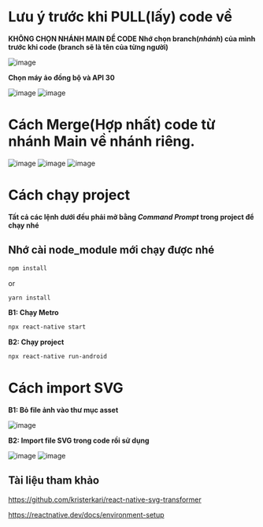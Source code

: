 # Lưu ý trước khi PULL(lấy) code về
**KHÔNG CHỌN NHÁNH MAIN ĐỂ CODE**
**Nhớ chọn branch(*nhánh*) của mình trước khi code (branch sẽ là tên của từng người)**

![image](https://user-images.githubusercontent.com/86552382/199064454-e762797b-7dee-491b-99d8-b8cff213d3e1.png)

**Chọn máy ảo đồng bộ và API 30**

![image](https://user-images.githubusercontent.com/86552382/199182464-fe9c8355-4ae9-4e15-aec4-ce7e75a52510.png)
![image](https://user-images.githubusercontent.com/86552382/199182779-56d77b53-9e11-4bea-b256-620378689413.png)

# Cách Merge(Hợp nhất) code từ nhánh Main về nhánh riêng.
![image](https://user-images.githubusercontent.com/86552382/199405483-4abdf652-c53d-4708-87a3-7b82d8754bb9.png)
![image](https://user-images.githubusercontent.com/86552382/199405829-5e48753e-c0f3-44a3-b892-2df0ca0e0580.png)
![image](https://user-images.githubusercontent.com/86552382/199406128-fe4518e9-3958-4335-9f86-958ce6cd5d70.png)

# Cách chạy project
**Tất cả các lệnh dưới đều phải mở bằng _Command Prompt_ trong project để chạy nhé**
## Nhớ cài node_module mới chạy được nhé

```bash
npm install
```
or 
```bash
yarn install
```

**B1: Chạy Metro**
```bash
npx react-native start
```
**B2: Chạy project**
```bash
npx react-native run-android
```

# Cách import SVG
**B1: Bỏ file ảnh vào thư mục asset**

![image](https://user-images.githubusercontent.com/86552382/199063036-787e6650-5064-40b4-aaca-d822e479a8b6.png)

**B2: Import file SVG trong code rồi sử dụng**

![image](https://user-images.githubusercontent.com/86552382/199063137-85c108e3-1e89-4ad2-8c5b-fe7ce92c318c.png)
![image](https://user-images.githubusercontent.com/86552382/199063387-7e4bf69d-f0c6-4749-bdec-eca4c5d3bca8.png)


## Tài liệu tham khảo
https://github.com/kristerkari/react-native-svg-transformer

https://reactnative.dev/docs/environment-setup
